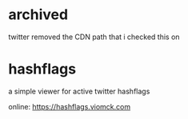 # archived
twitter removed the CDN path that i checked this on

# hashflags

a simple viewer for active twitter hashflags

online: https://hashflags.viomck.com
